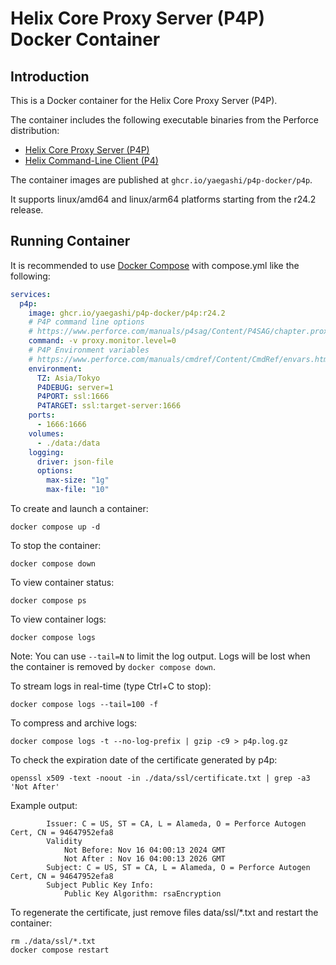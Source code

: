 # Helix Core Proxy Server (P4P) Docker Container

## Introduction

This is a Docker container for the Helix Core Proxy Server (P4P).

The container includes the following executable binaries from the Perforce distribution:

- [Helix Core Proxy Server (P4P)](https://www.perforce.com/downloads/helix-core-proxy-server-p4p)
- [Helix Command-Line Client (P4)](https://www.perforce.com/downloads/helix-command-line-client-p4)

The container images are published at `ghcr.io/yaegashi/p4p-docker/p4p`.

It supports linux/amd64 and linux/arm64 platforms starting from the r24.2 release.

## Running Container

It is recommended to use [Docker Compose](https://docs.docker.com/compose/)
with compose.yml like the following:

```yaml
services:
  p4p:
    image: ghcr.io/yaegashi/p4p-docker/p4p:r24.2
    # P4P command line options
    # https://www.perforce.com/manuals/p4sag/Content/P4SAG/chapter.proxy.html
    command: -v proxy.monitor.level=0
    # P4P Environment variables
    # https://www.perforce.com/manuals/cmdref/Content/CmdRef/envars.html
    environment:
      TZ: Asia/Tokyo
      P4DEBUG: server=1
      P4PORT: ssl:1666
      P4TARGET: ssl:target-server:1666
    ports:
      - 1666:1666
    volumes:
      - ./data:/data
    logging:
      driver: json-file
      options:
        max-size: "1g"
        max-file: "10"
```

To create and launch a container:

```console
docker compose up -d
```

To stop the container:

```console
docker compose down
```

To view container status:

```console
docker compose ps
```

To view container logs:

```console
docker compose logs
```

Note: You can use `--tail=N` to limit the log output.
Logs will be lost when the container is removed by `docker compose down`.

To stream logs in real-time (type Ctrl+C to stop):

```console
docker compose logs --tail=100 -f
```

To compress and archive logs:

```console
docker compose logs -t --no-log-prefix | gzip -c9 > p4p.log.gz
```

To check the expiration date of the certificate generated by p4p:

```console
openssl x509 -text -noout -in ./data/ssl/certificate.txt | grep -a3 'Not After'
```

Example output:

```text
        Issuer: C = US, ST = CA, L = Alameda, O = Perforce Autogen Cert, CN = 94647952efa8
        Validity
            Not Before: Nov 16 04:00:13 2024 GMT
            Not After : Nov 16 04:00:13 2026 GMT
        Subject: C = US, ST = CA, L = Alameda, O = Perforce Autogen Cert, CN = 94647952efa8
        Subject Public Key Info:
            Public Key Algorithm: rsaEncryption
```

To regenerate the certificate, just remove files data/ssl/*.txt and restart the container:

```console
rm ./data/ssl/*.txt
docker compose restart
```